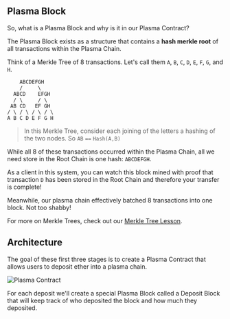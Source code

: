 ## Plasma Block

So, what is a Plasma Block and why is it in our Plasma Contract? 

The Plasma Block exists as a structure that contains a **hash merkle root** of all transactions within the Plasma Chain.

Think of a Merkle Tree of 8 transactions. Let's call them `A`, `B`, `C`, `D`, `E`, `F`, `G`, and `H`. 

```
    ABCDEFGH
    /     \
  ABCD    EFGH
  / \     / \
 AB CD   EF GH
/ \ / \ / \ / \
A B C D E F G H 
```

> In this Merkle Tree, consider each joining of the letters a hashing of the two nodes. So `AB` `==` `Hash(A,B)`

While all 8 of these transactions occurred within the Plasma Chain, all we need store in the Root Chain is one hash: `ABCDEFGH`. 

As a client in this system, you can watch this block mined with proof that transaction `D` has been stored in the Root Chain and therefore your transfer is complete!

Meanwhile, our plasma chain effectively batched 8 transactions into one block. Not too shabby! 

For more on Merkle Trees, check out our [Merkle Tree Lesson](https://www.chainshot.com/lessons/5c36bf15143eed0017f579755ba1558bd9f997cd2e33eba7/stage/5c36bf15143eed0017f579755ba155e6d9f997cd2e33eba8).

## Architecture

The goal of these first three stages is to create a Plasma Contract that allows users to deposit ether into a plasma chain.

![Plasma Contract](https://res.cloudinary.com/divzjiip8/image/upload/v1553299880/ContractDeposits_flbay7.png)

For each deposit we'll create a special Plasma Block called a Deposit Block that will keep track of who deposited the block and how much they deposited.
